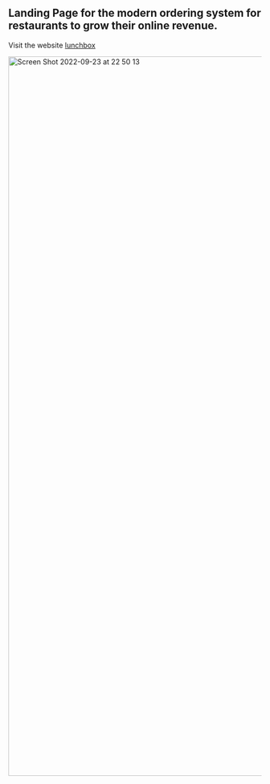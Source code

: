 ## Landing Page for the modern ordering system for restaurants to grow their online revenue. 

Visit the website [lunchbox](https://lunchbox.vercel.app/)

<img width="1433" alt="Screen Shot 2022-09-23 at 22 50 13" src="https://user-images.githubusercontent.com/85788119/192012204-6dfb94b7-a248-437c-b7f0-130a863f2a5b.png">


